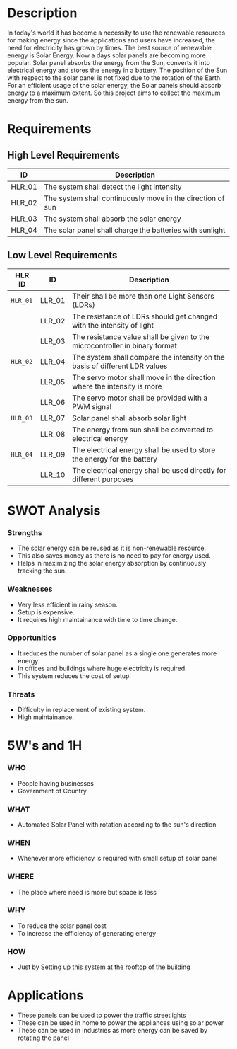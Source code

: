 # Description
In today's world it has become a necessity to use the renewable resources for making energy since the applications and users have increased, the need for electricity has grown by times. The best source of renewable energy is Solar Energy. Now a days solar panels are becoming more popular. Solar panel absorbs the energy from the Sun, converts it into electrical energy and stores the energy in a battery. The position of the Sun with respect to the solar panel is not fixed due to the rotation of the Earth. For an efficient usage of the solar energy, the Solar panels should absorb energy to a maximum extent. So this project aims to collect the maximum energy from the sun. 

# Requirements
## High Level Requirements
| ID | Description |
|------|-----------|
| HLR_01 | The system shall detect the light intensity |
| HLR_02 | The system shall continuously move in the direction of sun |
| HLR_03 | The system shall absorb the solar energy |
| HLR_04 | The solar panel shall charge the batteries with sunlight |

## Low Level Requirements
| HLR ID | ID | Description |
|----|--------|-------------|
| `HLR_01` | LLR_01 | Their shall be more than one Light Sensors (LDRs) |
|        | LLR_02 | The resistance of LDRs should get changed with the intensity of light |
|        | LLR_03 | The resistance value shall be given to the microcontroller in binary format |
| `HLR_02` | LLR_04 | The system shall compare the intensity on the basis of different LDR values |
|        | LLR_05 | The servo motor shall move in the direction where the intensity is more |
|        | LLR_06 | The servo motor shall be provided with a PWM signal |
| `HLR_03` | LLR_07 | Solar panel shall absorb solar light |
|        | LLR_08 | The energy from sun shall be converted to electrical energy |
| `HLR_04` | LLR_09 | The electrical energy shall be used to store the energy for the battery |
|        | LLR_10 | The electrical energy shall be used directly for different purposes |

# SWOT Analysis
### Strengths
* The solar energy can be reused as it is non-renewable resource.
* This also saves money as there is no need to pay for energy used.
* Helps in maximizing the solar energy absorption by continuously tracking the sun.
### Weaknesses
* Very less efficient in rainy season.
* Setup is expensive.
* It requires high maintainance with time to time change.
### Opportunities
* It reduces the number of solar panel as a single one generates more energy.
* In offices and buildings where huge electricity is required.
* This system reduces the cost of setup.
### Threats
* Difficulty in replacement of existing system.
* High maintainance.

# 5W's and 1H
### WHO
* People having businesses
* Government of Country
### WHAT
* Automated Solar Panel with rotation according to the sun's direction
### WHEN
* Whenever more efficiency is required with small setup of solar panel
### WHERE
* The place where need is more but space is less
### WHY
* To reduce the solar panel cost
* To increase the efficiency of generating energy
### HOW
* Just by Setting up this system at the rooftop of the building

# Applications
* These panels can be used to power the traffic streetlights
* These can be used in home to power the appliances using solar power
* These can be used in industries as more energy can be saved by rotating the panel